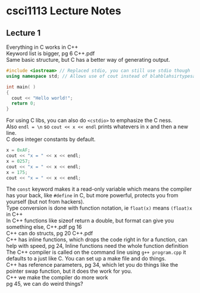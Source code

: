 # csci1113 Lecture Notes
## Lecture 1
Everything in C works in C++  
Keyword list is bigger, pg 6 C++.pdf  
Same basic structure, but C has a better way of generating output.
```C++
#include <iostream> // Replaced stdio, you can still use stdio though
using namespace std; // Allows use of cout instead of blahblahsirtypesalot

int main( )
{
  cout << "Hello world!";
  return 0;
}
```
For using C libs, you can also do ```<cstdio>``` to emphasize the C ness.  
Also ```endl = \n``` so ```cout << x << endl``` prints whatevers in x and then a new line.  
C does integer constants by default.  
```C++
x = 0xAF;
cout << "x = " << x << endl;
x = 0257;
cout << "x = " << x << endl;
x = 175;
cout << "x = " << x << endl;
```
The ```const``` keyword makes it a read-only variable which means the compiler has your back, like ```#define``` in C, but more powerful, protects you from yourself (but not from hackers).  
Type conversion is done with function notation, ie ```float(x)``` means ```(float)x``` in C++  
In C++ functions like sizeof return a double, but format can give you something else, C++.pdf pg 16  
C++ can do structs, pg 20 C++.pdf  
C++ has inline functions, which drops the code right in for a function, can help with speed, pg 24, Inline functions need the whole function definition  
The C++ compiler is called on the command line using ```g++ program.cpp``` it defaults to a just like C. You can set up a make file and do things.  
C++ has reference parameters, pg 34, which let you do things like the pointer swap function, but it does the work for you.  
C++ we make the compiler do more work  
pg 45, we can do weird things?  

